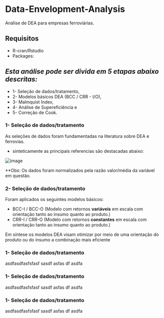 # Data-Envelopment-Analysis
Análise de DEA para empresas ferroviárias.

## Requisitos
* R-cran/Rstudio
* Packages: 

## _Esta análise pode ser divida em 5 etapas abaixo descritas:_ 
* 1- Seleção de dados/tratamento, 
* 2- Modelos básicos DEA (BCC / CRR - I/O), 
* 3- Malmquist Index, 
* 4- Análise de Supereficiência e 
* 5- Correção de Cook. 

### 1- Seleção de dados/tratamento

As seleções de dados foram fundamentadas na literatura sobre DEA e ferrovias.
* sinteticamente as principais referencias são destacadas abaixo:
		
![image](https://user-images.githubusercontent.com/91072668/134204230-7bea21c2-068a-4379-9d14-4135e5cf8130.png)

**Obs: Os dados foram normalizados pela razão valor/média da variável em questão. 

### 2- Seleção de dados/tratamento

Foram aplicados os seguintes modelos básicos:

* BCC-I / BCC-O (Modelo com retornos **variáveis** em escala com orientação tanto ao insumo quanto ao produto.)
* CRR-I / CRR-O (Modelo com retornos **constantes** em escala com orientação tanto ao insumo quanto ao produto.)

Em síntese os modelos DEA visam otimizar por meio de uma orientação do produto ou do insumo a combinação mais eficiente 

### 1- Seleção de dados/tratamento

asdfasdfasfsfasf sasdf
asfas
df
asdfa

### 1- Seleção de dados/tratamento

asdfasdfasfsfasf sasdf
asfas
df
asdfa

### 1- Seleção de dados/tratamento

asdfasdfasfsfasf sasdf
asfas
df
asdfa
